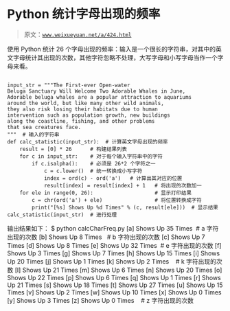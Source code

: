 # Python 统计字母出现的频率

> 原文：[`www.weixueyuan.net/a/424.html`](http://www.weixueyuan.net/a/424.html)

使用 Python 统计 26 个字母出现的频率：输入是一个很长的字符串，对其中的英文字母统计其出现的次数，其他字符忽略不处理，大写字母和小写字母当作一个字母来看。

```

input_str = """The First-ever Open-water
Beluga Sanctuary Will Welcome Two Adorable Whales in June,
Adorable beluga whales are a popular attraction to aquariums
around the world, but like many other wild animals,
they also risk losing their habitats due to human
intervention such as population growth, new buildings
along the coastline, fishing, and other problems
that sea creatures face.
"""  # 输入的字符串
def calc_statistic(input_str):  # 计算英文字母出现的频率
    result = [0] * 26      # 构建结果列表
    for c in input_str:    # 对于每个输入字符串中的字符
        if c.isalpha():    # 必须是 26*2 个字符之一
            c = c.lower()  # 统一转换成小写字符
            index = ord(c) - ord('a')   # 计算出其对应的位置
            result[index] = result[index] + 1   # 将出现的次数加一
    for ele in range(0, 26):                    # 显示打印结果
        c = chr(ord('a') + ele)                 # 将位置转换成字符
        print("[%s] Shows Up %d Times" % (c, result[ele]))  # 显示结果
calc_statistic(input_str)  # 进行处理
```

输出结果如下：
$ python calcCharFreq.py
[a] Shows Up 35 Times  # a 字符出现的次数
[b] Shows Up 8 Times   # b 字符出现的次数
[c] Shows Up 7 Times
[d] Shows Up 8 Times
[e] Shows Up 32 Times  # e 字符出现的次数
[f] Shows Up 3 Times
[g] Shows Up 7 Times
[h] Shows Up 15 Times
[i] Shows Up 20 Times
[j] Shows Up 1 Times
[k] Shows Up 2 Times    # k 字符出现的次数
[l] Shows Up 21 Times
[m] Shows Up 6 Times
[n] Shows Up 20 Times
[o] Shows Up 22 Times
[p] Shows Up 6 Times
[q] Shows Up 1 Times
[r] Shows Up 21 Times
[s] Shows Up 18 Times
[t] Shows Up 27 Times
[u] Shows Up 15 Times
[v] Shows Up 2 Times
[w] Shows Up 10 Times
[x] Shows Up 0 Times
[y] Shows Up 3 Times
[z] Shows Up 0 Times    # z 字符出现的次数